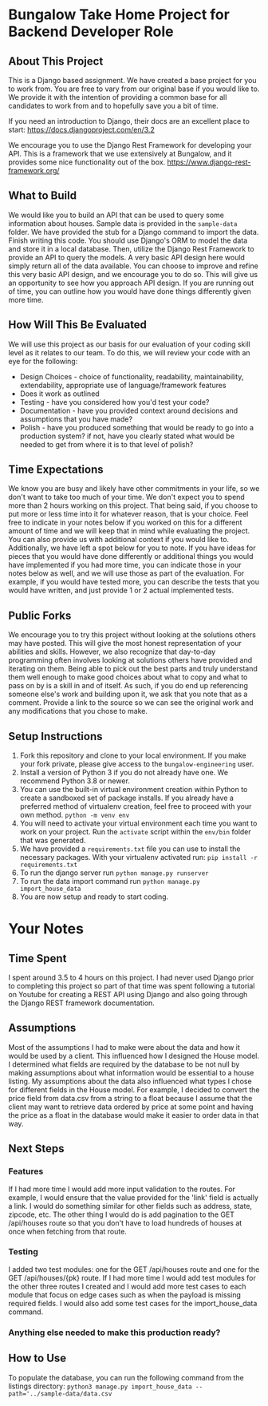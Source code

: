 # Bungalow Take Home Project for Backend Developer Role

## About This Project

This is a Django based assignment. We have created a base project for you to work from.
You are free to vary from our original base if you would like to. We provide it with the intention of providing
a common base for all candidates to work from and to hopefully save you a bit of time.

If you need an introduction to Django, their docs are an excellent place to start: https://docs.djangoproject.com/en/3.2

We encourage you to use the Django Rest Framework for developing your API. This is a framework that we use extensively
at Bungalow, and it provides some nice functionality out of the box. https://www.django-rest-framework.org/

## What to Build

We would like you to build an API that can be used to query some information about houses.
Sample data is provided in the `sample-data` folder.
We have provided the stub for a Django command to import the data. Finish writing this code.
You should use Django's ORM to model the data and store it in a local database.
Then, utilize the Django Rest Framework to provide an API to query the models.
A very basic API design here would simply return all of the data available.
You can choose to improve and refine this very basic API design, and we encourage you to do so.
This will give us an opportunity to see how you approach API design.
If you are running out of time, you can outline how you would have done things differently given more time.

## How Will This Be Evaluated

We will use this project as our basis for our evaluation of your coding skill level as it relates to our team.
To do this, we will review your code with an eye for the following:

- Design Choices - choice of functionality, readability, maintainability, extendability, appropriate use of language/framework features
- Does it work as outlined
- Testing - have you considered how you'd test your code?
- Documentation - have you provided context around decisions and assumptions that you have made?
- Polish - have you produced something that would be ready to go into a production system?
  if not, have you clearly stated what would be needed to get from where it is to that level of polish?

## Time Expectations

We know you are busy and likely have other commitments in your life, so we don't want to take too much of your time.
We don't expect you to spend more than 2 hours working on this project. That being said, if you choose to put more or
less time into it for whatever reason, that is your choice. Feel free to indicate in your notes below if you worked on
this for a different amount of time and we will keep that in mind while evaluating the project. You can also provide us
with additional context if you would like to. Additionally, we have left a spot below for you to note. If you have ideas
for pieces that you would have done differently or additional things you would have implemented if you had more time,
you can indicate those in your notes below as well, and we will use those as part of the evaluation. For example, if you
would have tested more, you can describe the tests that you would have written, and just provide 1 or 2 actual implemented
tests.

## Public Forks

We encourage you to try this project without looking at the solutions others may have posted. This will give the most
honest representation of your abilities and skills. However, we also recognize that day-to-day programming often involves
looking at solutions others have provided and iterating on them. Being able to pick out the best parts and truly
understand them well enough to make good choices about what to copy and what to pass on by is a skill in and of itself.
As such, if you do end up referencing someone else's work and building upon it, we ask that you note that as a comment.
Provide a link to the source so we can see the original work and any modifications that you chose to make.

## Setup Instructions

1. Fork this repository and clone to your local environment. If you make your fork private, please give access to the `bungalow-engineering` user.
1. Install a version of Python 3 if you do not already have one. We recommend Python 3.8 or newer.
1. You can use the built-in virtual environment creation within Python to create a sandboxed set of package installs.
   If you already have a preferred method of virtualenv creation, feel free to proceed with your own method.
   `python -m venv env`
1. You will need to activate your virtual environment each time you want to work on your project.
   Run the `activate` script within the `env/bin` folder that was generated.
1. We have provided a `requirements.txt` file you can use to install the necessary packages.
   With your virtualenv activated run: `pip install -r requirements.txt`
1. To run the django server run `python manage.py runserver`
1. To run the data import command run `python manage.py import_house_data`
1. You are now setup and ready to start coding.

# Your Notes

## Time Spent

I spent around 3.5 to 4 hours on this project. I had never used Django prior to completing this project so part of that time was spent following a tutorial on Youtube for creating a REST API using Django and also going through the Django REST framework documentation.

## Assumptions

Most of the assumptions I had to make were about the data and how it would be used by a client. This influenced how I designed the House model. I determined what fields are required by the database to be not null by making assumptions about what information would be essential to a house listing. My assumptions about the data also influenced what types I chose for different fields in the House model. For example, I decided to convert the price field from data.csv from a string to a float because I assume that the client may want to retrieve data ordered by price at some point and having the price as a float in the database would make it easier to order data in that way.

## Next Steps

### Features

If I had more time I would add more input validation to the routes. For example, I would ensure that the value provided for the 'link' field is actually a link. I would do something similar for other fields such as address, state, zipcode, etc. The other thing I would do is add pagination to the GET /api/houses route so that you don't have to load hundreds of houses at once when fetching from that route.

### Testing

I added two test modules: one for the GET /api/houses route and one for the GET /api/houses/{pk} route. If I had more time I would add test modules for the other three routes I created and I would add more test cases to each module that focus on edge cases such as when the payload is missing required fields. I would also add some test cases for the import_house_data command.

### Anything else needed to make this production ready?

## How to Use

To populate the database, you can run the following command from the listings directory: `python3 manage.py import_house_data --path='../sample-data/data.csv`
